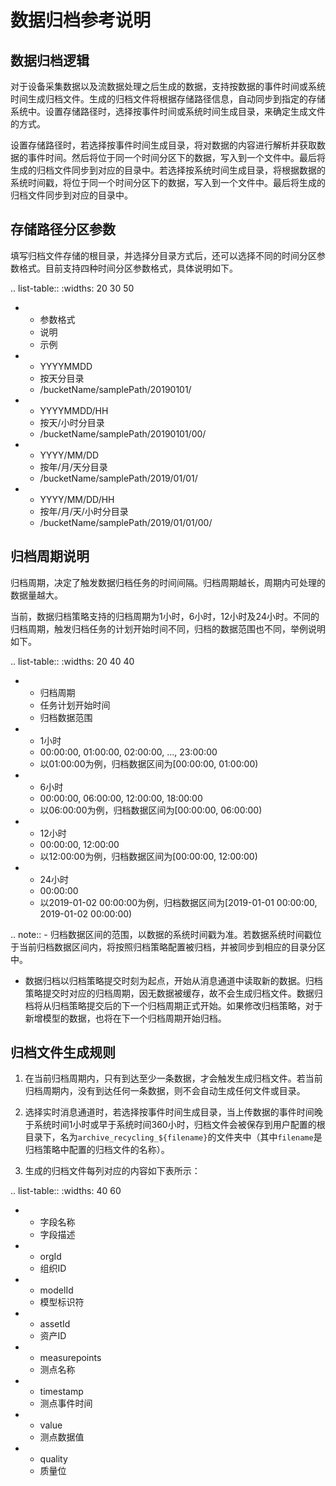 # 数据归档参考说明

## 数据归档逻辑<logic>
对于设备采集数据以及流数据处理之后生成的数据，支持按数据的事件时间或系统时间生成归档文件。生成的归档文件将根据存储路径信息，自动同步到指定的存储系统中。设置存储路径时，选择按事件时间或系统时间生成目录，来确定生成文件的方式。

设置存储路径时，若选择按事件时间生成目录，将对数据的内容进行解析并获取数据的事件时间。然后将位于同一个时间分区下的数据，写入到一个文件中。最后将生成的归档文件同步到对应的目录中。若选择按系统时间生成目录，将根据数据的系统时间戳，将位于同一个时间分区下的数据，写入到一个文件中。最后将生成的归档文件同步到对应的目录中。

## 存储路径分区参数<path>
填写归档文件存储的根目录，并选择分目录方式后，还可以选择不同的时间分区参数格式。目前支持四种时间分区参数格式，具体说明如下。

.. list-table::
   :widths: 20 30 50

   * - 参数格式
     - 说明
     - 示例
   * - YYYYMMDD
     - 按天分目录
     - /bucketName/samplePath/20190101/
   * - YYYYMMDD/HH
     - 按天/小时分目录
     - /bucketName/samplePath/20190101/00/
   * - YYYY/MM/DD
     - 按年/月/天分目录
     - /bucketName/samplePath/2019/01/01/
   * - YYYY/MM/DD/HH
     - 按年/月/天/小时分目录
     - /bucketName/samplePath/2019/01/01/00/

## 归档周期说明<cycle>
归档周期，决定了触发数据归档任务的时间间隔。归档周期越长，周期内可处理的数据量越大。

当前，数据归档策略支持的归档周期为1小时，6小时，12小时及24小时。不同的归档周期，触发归档任务的计划开始时间不同，归档的数据范围也不同，举例说明如下。

.. list-table::
   :widths: 20 40 40

   * - 归档周期
     - 任务计划开始时间
     - 归档数据范围
   * - 1小时
     - 00:00:00, 01:00:00, 02:00:00, ..., 23:00:00
     - 以01:00:00为例，归档数据区间为[00:00:00, 01:00:00)
   * - 6小时
     - 00:00:00, 06:00:00, 12:00:00, 18:00:00
     - 以06:00:00为例，归档数据区间为[00:00:00, 06:00:00)
   * - 12小时
     - 00:00:00, 12:00:00
     - 以12:00:00为例，归档数据区间为[00:00:00, 12:00:00)
   * - 24小时
     - 00:00:00
     - 以2019-01-02 00:00:00为例，归档数据区间为[2019-01-01 00:00:00, 2019-01-02 00:00:00)

.. note:: - 归档数据区间的范围，以数据的系统时间戳为准。若数据系统时间戳位于当前归档数据区间内，将按照归档策略配置被归档，并被同步到相应的目录分区中。
   - 数据归档以归档策略提交时刻为起点，开始从消息通道中读取新的数据。归档策略提交时对应的归档周期，因无数据被缓存，故不会生成归档文件。数据归档将从归档策略提交后的下一个归档周期正式开始。如果修改归档策略，对于新增模型的数据，也将在下一个归档周期开始归档。

## 归档文件生成规则<file>

1. 在当前归档周期内，只有到达至少一条数据，才会触发生成归档文件。若当前归档周期内，没有到达任何一条数据，则不会自动生成任何文件或目录。

2. 选择实时消息通道时，若选择按事件时间生成目录，当上传数据的事件时间晚于系统时间1小时或早于系统时间360小时，归档文件会被保存到用户配置的根目录下，名为`archive_recycling_${filename}`的文件夹中（其中`filename`是归档策略中配置的归档文件的名称）。

3. 生成的归档文件每列对应的内容如下表所示：

.. list-table::
   :widths: 40 60

   * - 字段名称
     - 字段描述
   * - orgId
     - 组织ID
   * - modelId
     - 模型标识符
   * - assetId
     - 资产ID
   * - measurepoints
     - 测点名称
   * - timestamp
     - 测点事件时间
   * - value
     - 测点数据值
   * - quality
     - 质量位

<!--end-->
